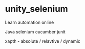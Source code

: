 # unity_selenium
Learn automation online

Java
selenium
cucumber
junit

xapth - absolute / relavtive / dynamic
